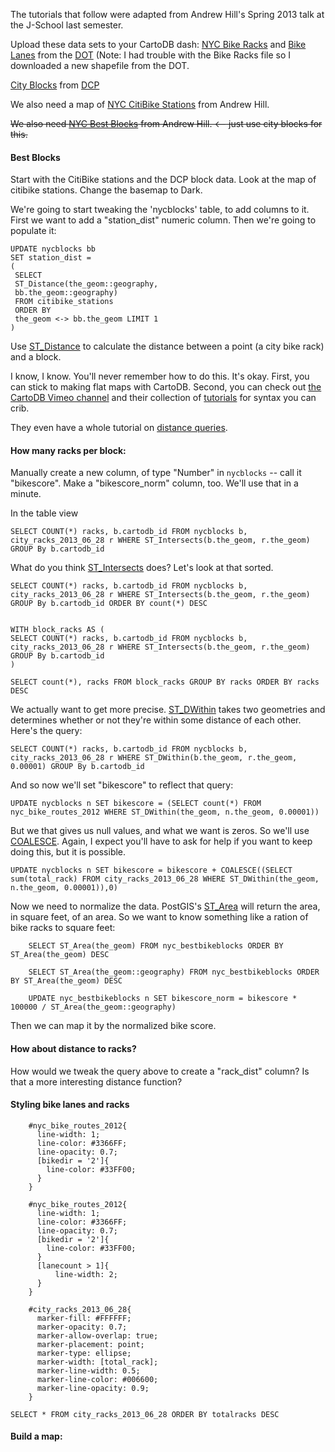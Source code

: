 
The tutorials that follow were adapted from Andrew Hill's Spring 2013 talk at the J-School last semester.

Upload these data sets to your CartoDB dash:
[NYC Bike Racks](http://bit.ly/14SybyR) and [Bike Lanes](http://bit.ly/17Xw6xE) from the [DOT](http://www.nyc.gov/html/dot/html/about/datafeeds.shtml#Bikes)  (Note: I had trouble with the Bike Racks file so I downloaded a new shapefile from the DOT. 

[City Blocks](http://bit.ly/12Kyo3x) from [DCP](http://www.nyc.gov/html/dcp/html/bytes/dwndistricts.shtml)

We also need a map of [NYC CitiBike Stations](https://dl.dropboxusercontent.com/u/1307405/CartoDB/workshop/bestblocks/citibike_stations.zip) from Andrew Hill. 

~~We also need [NYC Best Blocks](http://bit.ly/1fsb1Dq) from Andrew Hill. <-- just use city blocks for this.~~

#### Best Blocks

Start with the CitiBike stations and the DCP block data. Look at the map of citibike stations. Change the basemap to Dark. 

We're going to start tweaking the 'nycblocks' table, to add columns to it. First we want to add a "station_dist" numeric column. Then we're going to populate it: 


	UPDATE nycblocks bb 
	SET station_dist = 
	(
	 SELECT  
	 ST_Distance(the_geom::geography, 
	 bb.the_geom::geography) 
	 FROM citibike_stations 
	 ORDER BY 
	 the_geom <-> bb.the_geom LIMIT 1
	)

Use [ST_Distance](http://www.postgis.org/docs/ST_Distance.html) to calculate the distance between a point (a city bike rack) and a block. 

I know, I know. You'll never remember how to do this. It's okay. First, you can stick to making flat maps with CartoDB. Second, you can check out [the CartoDB Vimeo channel](https://vimeo.com/channels/cartodb) and their collection of [tutorials](http://developers.cartodb.com/tutorials.html) for syntax you can crib. 

They even have a whole tutorial on [distance queries](http://developers.cartodb.com/tutorials/query_by_distance.html). 

####  How many racks per block:

Manually create a new column, of type "Number"  in `nycblocks` -- call it "bikescore". Make a "bikescore_norm" column, too. We'll use that in a minute.

In the table view   

	SELECT COUNT(*) racks, b.cartodb_id FROM nycblocks b, city_racks_2013_06_28 r WHERE ST_Intersects(b.the_geom, r.the_geom) GROUP By b.cartodb_id

What do you think [ST_Intersects](http://www.postgis.org/docs/ST_Intersects.html) does? Let's look at that sorted.  

	SELECT COUNT(*) racks, b.cartodb_id FROM nycblocks b, city_racks_2013_06_28 r WHERE ST_Intersects(b.the_geom, r.the_geom) GROUP By b.cartodb_id ORDER BY count(*) DESC


	WITH block_racks AS (
	SELECT COUNT(*) racks, b.cartodb_id FROM nycblocks b, city_racks_2013_06_28 r WHERE ST_Intersects(b.the_geom, r.the_geom) GROUP By b.cartodb_id
	)

	SELECT count(*), racks FROM block_racks GROUP BY racks ORDER BY racks DESC
	

We actually want to get more precise. [ST_DWithin](http://www.postgis.org/docs/ST_DWithin.html) takes two geometries and determines whether or not they're within some distance of each other. Here's the query:

	SELECT COUNT(*) racks, b.cartodb_id FROM nycblocks b, city_racks_2013_06_28 r WHERE ST_DWithin(b.the_geom, r.the_geom, 0.00001) GROUP By b.cartodb_id
 
And so now we'll set "bikescore" to reflect that query: 

	UPDATE nycblocks n SET bikescore = (SELECT count(*) FROM nyc_bike_routes_2012 WHERE ST_DWithin(the_geom, n.the_geom, 0.00001))
	
But we that gives us null values, and what we want is zeros. So we'll use [COALESCE](http://www.postgresql.org/docs/current/static/functions-conditional.html#FUNCTIONS-COALESCE-NVL-IFNULL). Again, I expect you'll have to ask for help if you want to keep doing this, but it is possible. 

	UPDATE nycblocks n SET bikescore = bikescore + COALESCE((SELECT sum(total_rack) FROM city_racks_2013_06_28 WHERE ST_DWithin(the_geom, n.the_geom, 0.00001)),0)	
	

Now we need to normalize the data. PostGIS's [ST_Area](http://www.postgis.org/docs/ST_Area.html) will return the area, in square feet, of an area. So we want to know something like a ration of bike racks to square feet:

		SELECT ST_Area(the_geom) FROM nyc_bestbikeblocks ORDER BY ST_Area(the_geom) DESC

		SELECT ST_Area(the_geom::geography) FROM nyc_bestbikeblocks ORDER BY ST_Area(the_geom) DESC

		UPDATE nyc_bestbikeblocks n SET bikescore_norm = bikescore * 100000 / ST_Area(the_geom::geography)

Then we can map it by the normalized bike score. 

####  How about distance to racks?

How would we tweak the query above to create a "rack_dist" column? Is that a more interesting distance function? 

####   Styling bike lanes and racks

        #nyc_bike_routes_2012{
          line-width: 1;
          line-color: #3366FF;
          line-opacity: 0.7;
          [bikedir = '2']{
            line-color: #33FF00;
          }
        }

        #nyc_bike_routes_2012{
          line-width: 1;
          line-color: #3366FF;
          line-opacity: 0.7;
          [bikedir = '2']{
            line-color: #33FF00;
          }
          [lanecount > 1]{
              line-width: 2;
          }
        }

        #city_racks_2013_06_28{
          marker-fill: #FFFFFF;
          marker-opacity: 0.7;
          marker-allow-overlap: true;
          marker-placement: point;
          marker-type: ellipse;
          marker-width: [total_rack];
          marker-line-width: 0.5;
          marker-line-color: #006600;
          marker-line-opacity: 0.9;
        }

	SELECT * FROM city_racks_2013_06_28 ORDER BY totalracks DESC

   
####     Build a map:



		